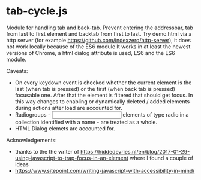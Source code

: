 # tab-cycle.js
Module for handling tab and back-tab. Prevent entering the addressbar, tab from last to first element and backtab from first to last.
Try demo.html via a http server (for example https://github.com/indexzero/http-server), it does not work locally because of the ES6 module
It works in at least the newest versions of Chrome, a html dialog attribute is used, ES6 and the ES6 module.

Caveats:
- On every keydown event is checked whether the current element is the last (when tab is pressed) or the first
  (when back tab is pressed) focusable one. After that the element is filtered that should get focus. In this
  way changes to enabling or dynamically deleted / added elements during actions after load are accounted for.
- Radiogroups - <input> elements of type radio in a collection identified with a name - are treated as a whole. 
- HTML Dialog elemets are accounted for.

Acknowledgements: 
- thanks to the the writer of https://hiddedevries.nl/en/blog/2017-01-29-using-javascript-to-trap-focus-in-an-element 
  where I found a couple of ideas
- https://www.sitepoint.com/writing-javascript-with-accessibility-in-mind/  
